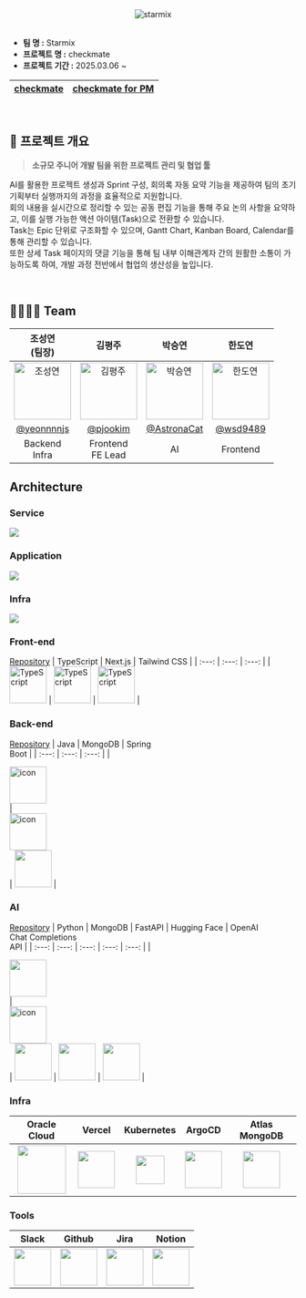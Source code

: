 <div  align="center">
  <img src="https://github.com/user-attachments/assets/8d2e9666-6e10-45df-88fa-46c8c295e63e" alt="starmix">
</div>
</br>

- **팀 명 :**  Starmix
- **프로젝트 명 :** checkmate
- **프로젝트 기간 :** 2025.03.06 ~

<div align="center">

| [checkmate](https://checkmate.it.kr) | [checkmate for PM](https://manager.checkmate.it.kr) |
| :---: | :---: |

</div>

</br>

## 🛫 프로젝트 개요
> **소규모 주니어 개발 팀을 위한 프로젝트 관리 및 협업 툴**

AI를 활용한 프로젝트 생성과 Sprint 구성, 회의록 자동 요약 기능을 제공하여 팀의 초기 기획부터 실행까지의 과정을 효율적으로 지원합니다.<br>
회의 내용을 실시간으로 정리할 수 있는 공동 편집 기능을 통해 주요 논의 사항을 요약하고, 이를 실행 가능한 액션 아이템(Task)으로 전환할 수 있습니다.<br>
Task는 Epic 단위로 구조화할 수 있으며, Gantt Chart, Kanban Board, Calendar를 통해 관리할 수 있습니다.<br>
또한 상세 Task 페이지의 댓글 기능을 통해 팀 내부 이해관계자 간의 원활한 소통이 가능하도록 하여, 개발 과정 전반에서 협업의 생산성을 높입니다.

</br>

## 👨‍👩‍👧‍👦 Team

<div align="center">

| 조성연<br>(팀장) | 김평주 | 박승연 | 한도연 |
| :---: | :---: | :---: | :---: |
| <img alt="조성연" src="https://github.com/user-attachments/assets/a7a83797-ae11-4c86-9f9c-f1ee4dcffa37" height="100" width="100"> | <img alt="김평주" src="https://github.com/user-attachments/assets/b8da45f5-20c3-4996-a2f5-79df73a22929" height="100" width="100"> | <img alt="박승연" src="https://github.com/user-attachments/assets/6161e664-bf97-452f-b6b0-6b384a643b7c" height="100" width="100"> | <img alt="한도연" src="https://github.com/user-attachments/assets/106931b7-9abc-4401-bb3e-96cc00dcf838" height="100" width="100"> |
| [@yeonnnnjs](https://github.com/yeonnnnjs) | [@pjookim](https://github.com/pjookim) | [@AstronaCat](https://github.com/AstronaCat) | [@wsd9489](https://github.com/wsd9489) |
| Backend <br> Infra| Frontend <br> FE Lead | AI | Frontend |

</div>

## Architecture
### Service
<img src="https://github.com/user-attachments/assets/9005a269-6556-43d7-975b-6780ec01e92b">
</br>

### Application
<img src="https://github.com/user-attachments/assets/7829bc5c-8b38-41ea-8c36-7ba2f3b1357c">
</br>

### Infra
<img src="https://github.com/user-attachments/assets/5f855973-c1bc-4fee-a33c-b1ea3f49058b">


### Front-end
[Repository](https://github.com/Starmix-ajou/checkmate-frontend)
| TypeScript | Next.js | Tailwind CSS |
| :---: | :---: | :---: |
| <img alt="TypeScript" src ="https://github.com/user-attachments/assets/5288f3db-96a3-41af-b47e-caeac03277ab" width="65" height="65" /> | <img alt="TypeScript" src ="https://github.com/user-attachments/assets/fa16ac58-00a2-46e1-9295-1552edb6986c" width="65" height="65" /> | <img alt="TypeScript" src ="https://github.com/user-attachments/assets/06f473b2-1f16-4165-92c0-3a94ff2ea161" width="65" height="65" /> | 

### Back-end
[Repository](https://github.com/Starmix-ajou/checkmate-backend)
| Java | MongoDB | Spring<br>Boot |
| :---: | :---: | :---: |
| <div style="display: flex; align-items: flex-start;"><img src="https://github.com/user-attachments/assets/0af70e4e-1991-4da1-9eb8-94ee8ab51b73" alt="icon" width="65" height="65" /></div> | <div style="display: flex; align-items: flex-start;"><img src="https://github.com/user-attachments/assets/4821fb33-7da7-497b-9cfc-0ffc0ba436e2" alt="icon" width="65" height="65" /></div> | <img src="https://t1.daumcdn.net/cfile/tistory/27034D4F58E660F616" width="65" height="65" > |

### AI
[Repository](https://github.com/Starmix-ajou/checkmate-ai)
| Python | MongoDB | FastAPI | Hugging Face | OpenAI<br>Chat Completions<br>API |
| :---: | :---: | :---: | :---: | :---: |
| <div style="display: flex; align-items: flex-start;"><img src="https://github.com/user-attachments/assets/1582e55f-96a1-42c9-a038-0677ca66c994" width="65" height="65" /></div> | <div style="display: flex; align-items: flex-start;"><img src="https://github.com/user-attachments/assets/4821fb33-7da7-497b-9cfc-0ffc0ba436e2" alt="icon" width="65" height="65" /></div> | <img src="https://github.com/user-attachments/assets/6e308186-a0f5-4b13-981b-f5029a189505" width="65" height="65" > | <img src="https://github.com/user-attachments/assets/5ec77529-b735-42b5-ac90-827e31b02de3" width="65" height="65" > | <img src="https://github.com/user-attachments/assets/de344faf-a6b4-44eb-bf83-f5f03ff29d13" width="65" height="65" > |

### Infra
| Oracle Cloud | Vercel | Kubernetes | ArgoCD | Atlas MongoDB |
| :---: | :---: | :---: | :---: | :---: |
| <img src="https://github.com/user-attachments/assets/2ad2e3ce-e00e-4893-9f55-8b93b05c14d0" width="85" height="85" /> | <img src="https://github.com/user-attachments/assets/62d996e3-67bf-4ed4-aa4f-d8b44df5ac18" width="65" height="65" /> | <img src="https://github.com/user-attachments/assets/4bd5a357-9174-429d-b88f-d0ccb46332fd" height="50" width="50" > | <img src="https://github.com/user-attachments/assets/a7e614bd-1243-473e-8d18-f3da8e060c0e" width="65" height="65" > | <img src="https://github.com/user-attachments/assets/4821fb33-7da7-497b-9cfc-0ffc0ba436e2" width="65" height="65" > |

### Tools
| Slack | Github | Jira | Notion |
| :---: | :---: | :---: | :---: |
| <img src="https://github.com/user-attachments/assets/47c60780-f844-41f2-b7e5-34096ed97820" width="65" height="65" > | <img src="https://github.com/user-attachments/assets/0f7cd7e5-577c-412c-9362-a0136f71fa5e" width="65" height="65"> | <img src="https://github.com/user-attachments/assets/568ed4a3-c204-4e88-b385-0e422f3e05ef" width="65" height="65"> | <img src="https://github.com/user-attachments/assets/499456f2-c06c-4ccf-99a5-f1c40a7b61e3" width="65" height="65"> |
